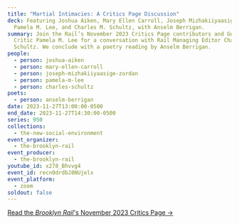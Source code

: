 ```yaml
---
title: "Martial Intimacies: A Critics Page Discussion"
deck: Featuring Joshua Aiken, Mary Ellen Carroll, Joseph Mizhakiiyaasige Zordan,
  Pamela M. Lee, and Charles M. Schultz, with Anselm Berrigan.
summary: Join the Rail’s November 2023 Critics Page contributors and Guest
  Critic Pamela M. Lee for a conversation with Rail Managing Editor Charles M.
  Schultz. We conclude with a poetry reading by Anselm Berrigan.
people:
  - person: joshua-aiken
  - person: mary-ellen-carroll
  - person: joseph-mizhakiiyaasige-zordan
  - person: pamela-m-lee
  - person: charles-schultz
poets:
  - person: anselm-berrigan
date: 2023-11-27T13:00:00-0500
end_date: 2023-11-27T14:30:00-0500
series: 950
collections:
  - the-new-social-environment
event_organizer:
  - the-brooklyn-rail
event_producer:
  - the-brooklyn-rail
youtube_id: x278_Bhvvg4
event_id: recn0drdbJ8NUjelx
event_platform:
  - zoom
soldout: false
---
```

[R﻿ead the *Brooklyn Rail*'s November 2023 Critics Page →](https://brooklynrail.org/2023/11/criticspage)